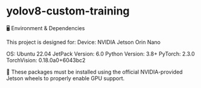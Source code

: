 # yolov8-custom-training
🖥️ Environment & Dependencies

This project is designed for:
Device: NVIDIA Jetson Orin Nano

OS: Ubuntu 22.04
JetPack Version: 6.0
Python Version: 3.8+
PyTorch: 2.3.0
TorchVision: 0.18.0a0+6043bc2

🚨 These packages must be installed using the official NVIDIA-provided Jetson wheels to properly enable GPU support.
